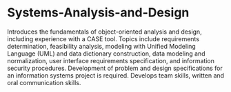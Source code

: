 # Systems-Analysis-and-Design
Introduces the fundamentals of object-oriented analysis and design, including experience with a CASE tool. Topics include requirements determination, feasibility analysis, modeling with Unified Modeling Language (UML) and data dictionary construction, data modeling and normalization, user interface requirements specification, and information security procedures. Development of problem and design specifications for an information systems project is required. Develops team skills, written and oral communication skills.
